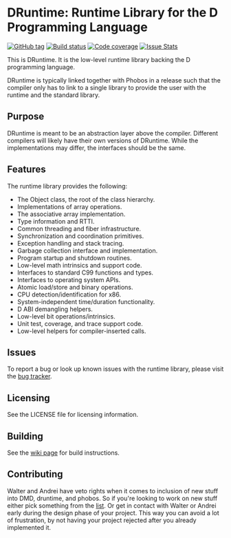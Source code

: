 DRuntime: Runtime Library for the D Programming Language
========================================================

[![GitHub tag](https://img.shields.io/github/tag/dlang/druntime.svg?maxAge=86400)](#)
[![Build status](https://img.shields.io/circleci/project/dlang/druntime.svg?maxAge=86400)](https://circleci.com/gh/dlang/druntime)
[![Code coverage](https://img.shields.io/codecov/c/github/dlang/druntime.svg?maxAge=86400)](https://codecov.io/gh/dlang/druntime)
[![Issue Stats](https://img.shields.io/issuestats/p/github/dlang/druntime.svg?maxAge=2592000)](http://www.issuestats.com/github/dlang/druntime)

This is DRuntime. It is the low-level runtime library
backing the D programming language.

DRuntime is typically linked together with Phobos in a
release such that the compiler only has to link to a
single library to provide the user with the runtime and
the standard library.

Purpose
-------

DRuntime is meant to be an abstraction layer above the
compiler. Different compilers will likely have their
own versions of DRuntime. While the implementations
may differ, the interfaces should be the same.

Features
--------

The runtime library provides the following:

* The Object class, the root of the class hierarchy.
* Implementations of array operations.
* The associative array implementation.
* Type information and RTTI.
* Common threading and fiber infrastructure.
* Synchronization and coordination primitives.
* Exception handling and stack tracing.
* Garbage collection interface and implementation.
* Program startup and shutdown routines.
* Low-level math intrinsics and support code.
* Interfaces to standard C99 functions and types.
* Interfaces to operating system APIs.
* Atomic load/store and binary operations.
* CPU detection/identification for x86.
* System-independent time/duration functionality.
* D ABI demangling helpers.
* Low-level bit operations/intrinsics.
* Unit test, coverage, and trace support code.
* Low-level helpers for compiler-inserted calls.

Issues
------

To report a bug or look up known issues with the runtime library, please visit
the [bug tracker](http://issues.dlang.org/).

Licensing
---------

See the LICENSE file for licensing information.

Building
--------

See the [wiki page](http://wiki.dlang.org/Building_DMD) for build instructions.

Contributing
------------

Walter and Andrei have veto rights when it comes to inclusion of new stuff into DMD, druntime, and phobos. So if you're looking to work on new stuff either pick something from the [list](https://wiki.dlang.org/Walter_Andrei_Action_List). Or get in contact with Walter or Andrei early during the design phase of your project. This way you can avoid a lot of frustration, by not having your project rejected after you already implemented it.
